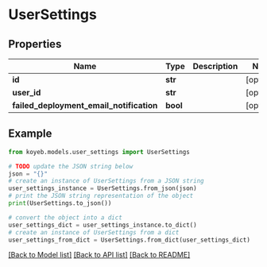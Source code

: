 # UserSettings


## Properties

Name | Type | Description | Notes
------------ | ------------- | ------------- | -------------
**id** | **str** |  | [optional] 
**user_id** | **str** |  | [optional] 
**failed_deployment_email_notification** | **bool** |  | [optional] 

## Example

```python
from koyeb.models.user_settings import UserSettings

# TODO update the JSON string below
json = "{}"
# create an instance of UserSettings from a JSON string
user_settings_instance = UserSettings.from_json(json)
# print the JSON string representation of the object
print(UserSettings.to_json())

# convert the object into a dict
user_settings_dict = user_settings_instance.to_dict()
# create an instance of UserSettings from a dict
user_settings_from_dict = UserSettings.from_dict(user_settings_dict)
```
[[Back to Model list]](../README.md#documentation-for-models) [[Back to API list]](../README.md#documentation-for-api-endpoints) [[Back to README]](../README.md)


